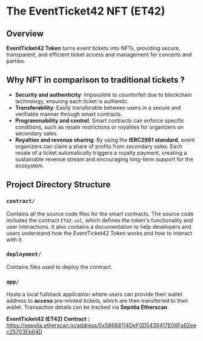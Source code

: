 # The EventTicket42 NFT (ET42)

## Overview
**EventTicket42 Token** turns event tickets into NFTs, providing secure, transparent, and efficient ticket access and management for concerts and parties.

## Why NFT in comparison to traditional tickets ?
- **Security and authenticity**: Impossible to counterfeit due to blockchain technology, ensuring each ticket is authentic.
- **Transferability**: Easily transferable between users in a secure and verifiable manner through smart contracts.
- **Programmability and control**: Smart contracts can enforce specific conditions, such as resale restrictions or royalties for organizers on secondary sales.
- **Royalties and revenue sharing**: By using the **IERC2981 standard**, event organizers can claim a share of profits from secondary sales. Each resale of a ticket automatically triggers a royalty payment, creating a sustainable revenue stream and encouraging long-term support for the ecosystem.


## Project Directory Structure

### `contract/`
Contains all the source code files for the smart contracts. The source code includes the contract `ET42.sol`, which defines the token's functionality and user interactions. It also contains a documentation to help developers and users understand how the EventTicket42 Token works and how to interact with it.

### `deployment/`
Contains files used to deploy the contract.

### `app/`
Hosts a local fullstack application where users can provide their wallet address to **access** pre-minted tickets, which are then transferred to their wallet. Transaction details can be tracked via **Sepolia Etherscan**.

**EventTicket42 (ET42) Contract :** https://sepolia.etherscan.io/address/0x58666114DeF0D5439417E06Fa62eec25703Eb64D
